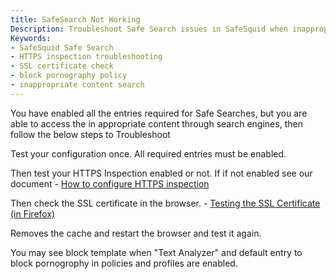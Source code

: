 ```yaml
---
title: SafeSearch Not Working  
Description: Troubleshoot Safe Search issues in SafeSquid when inappropriate content is accessible despite enabling all Safe Search entries. Includes HTTPS Inspection validation, SSL certificate checks, and policy verification.  
Keywords:  
- SafeSquid Safe Search  
- HTTPS inspection troubleshooting  
- SSL certificate check  
- block pornography policy  
- inappropriate content search  
---
```


You have enabled all the entries required for Safe Searches, but you are able to access the in appropriate content through search engines, then follow the below steps to Troubleshoot

Test your configuration once. All required entries must be enabled.

Then test your HTTPS Inspection enabled or not. If if not enabled see our document - [How to configure HTTPS inspection](/docs/07-SSL%20Inspection/Setup%20SSL%20Inspection.md)

Then check the SSL certificate in the browser. - [Testing the SSL Certificate (in Firefox)](/docs/12-Server%20Security/SSL%20Certificate%20Validation.md)

Removes the cache and restart the browser and test it again.

You may see block template when "Text Analyzer" and default entry to block pornogrophy in policies and profiles are enabled.
